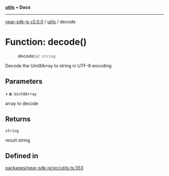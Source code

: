[**utils**](../README.md) • **Docs**

***

[near-sdk-js v2.0.0](../../packages.md) / [utils](../README.md) / decode

# Function: decode()

> **decode**(`a`): `string`

Decode the Uint8Array to string in UTF-8 encoding

## Parameters

• **a**: `Uint8Array`

array to decode

## Returns

`string`

result string

## Defined in

[packages/near-sdk-js/src/utils.ts:353](https://github.com/dim-daskalov/near-sdk-js/blob/747cef27e9ea5b250fe75696a18e61a74d9178c8/packages/near-sdk-js/src/utils.ts#L353)
